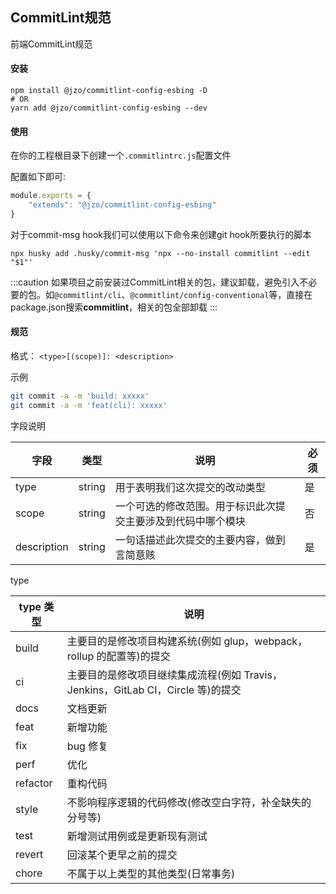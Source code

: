 ## CommitLint规范
前端CommitLint规范
#### 安装
```shell
npm install @jzo/commitlint-config-esbing -D
# OR
yarn add @jzo/commitlint-config-esbing --dev
```
#### 使用
在你的工程根目录下创建一个`.commitlintrc.js`配置文件

配置如下即可:
```js
module.exports = {
    "extends": "@jzo/commitlint-config-esbing"
}
```

对于commit-msg hook我们可以使用以下命令来创建git hook所要执行的脚本
~~~
npx husky add .husky/commit-msg 'npx --no-install commitlint --edit "$1"' 
~~~


:::caution
如果项目之前安装过CommitLint相关的包，建议卸载，避免引入不必要的包。如`@commitlint/cli`、`@commitlint/config-conventional`等，直接在package.json搜索**commitlint**，相关的包全部卸载
:::
#### 规范
格式： `<type>[(scope)]: <description>`

示例

```bash
git commit -a -m 'build: xxxxx'
git commit -a -m 'feat(cli): xxxxx'
```

字段说明

| 字段        | 类型   | 说明                                                         | 必须 |
| ----------- | ------ | ------------------------------------------------------------ | ---- |
| type        | string | 用于表明我们这次提交的改动类型                               | 是   |
| scope       | string | 一个可选的修改范围。用于标识此次提交主要涉及到代码中哪个模块 | 否   |
| description | string | 一句话描述此次提交的主要内容，做到言简意赅                   | 是   |

type

| type 类型 | 说明                                                                             |
| --------- | -------------------------------------------------------------------------------- |
| build     | 主要目的是修改项目构建系统(例如 glup，webpack，rollup 的配置等)的提交            |
| ci        | 主要目的是修改项目继续集成流程(例如 Travis，Jenkins，GitLab CI，Circle 等)的提交 |
| docs      | 文档更新                                                                         |
| feat      | 新增功能                                                                         |
| fix       | bug 修复                                                                         |
| perf      | 优化                                                                             |
| refactor  | 重构代码                                                                         |
| style     | 不影响程序逻辑的代码修改(修改空白字符，补全缺失的分号等)                         |
| test      | 新增测试用例或是更新现有测试                                                     |
| revert    | 回滚某个更早之前的提交                                                           |
| chore     | 不属于以上类型的其他类型(日常事务)                                               |
